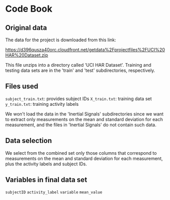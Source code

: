 # Code Book

## Original data

The data for the project is downloaded from this link: 

https://d396qusza40orc.cloudfront.net/getdata%2Fprojectfiles%2FUCI%20HAR%20Dataset.zip

This file unzips into a directory called 'UCI HAR Dataset'. Training and testing
data sets are in the 'train' and 'test' subdirectories, respectively.

## Files used

`subject_train.txt`: provides subject IDs
`X_train.txt`: training data set
`y_train.txt`: training activity labels

We won't load the data in the 'Inertial Signals' subdirectories since we want
to extract only measurements on the mean and standard deviation for each
measurement, and the files in 'Inertial Signals' do not contain such data.

## Data selection

We select from the combined set only those columns that correspond to
measurements on the mean and standard deviation for each measurement, plus the
activity labels and subject IDs.

## Variables in final data set

`subjectID`
`activity_label`
`variable`
`mean_value`